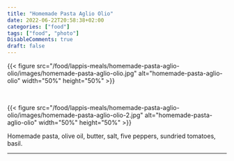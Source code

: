 ```yaml
---
title: "Homemade Pasta Aglio Olio"
date: 2022-06-22T20:58:38+02:00
categories: ["food"]
tags: ["food", "photo"]
DisableComments: true
draft: false
---
```


{{< figure src="/food/lappis-meals/homemade-pasta-aglio-olio/images/homemade-pasta-aglio-olio.jpg" alt="homemade-pasta-aglio-olio" width="50%" height="50%" >}}

<br>

{{< figure src="/food/lappis-meals/homemade-pasta-aglio-olio/images/homemade-pasta-aglio-olio-2.jpg" alt="homemade-pasta-aglio-olio" width="50%" height="50%" >}}

Homemade pasta, olive oil, butter, salt, five peppers, sundried tomatoes, basil.

---